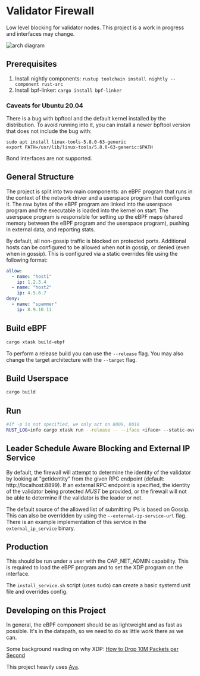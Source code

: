  # Validator Firewall

Low level blocking for validator nodes. This project is a work in progress and interfaces may change.

![arch diagram](./validator_firewall.png)


## Prerequisites

1. Install nightly components: `rustup toolchain install nightly --component rust-src`
2. Install bpf-linker: `cargo install bpf-linker`

### Caveats for Ubuntu 20.04

There is a bug with bpftool and the default kernel installed by the distribution. To avoid running into it, you can install a newer bpftool version that does not include the bug with:

```
sudo apt install linux-tools-5.8.0-63-generic
export PATH=/usr/lib/linux-tools/5.8.0-63-generic:$PATH
```

Bond interfaces are not supported.

## General Structure

The project is split into two main components: an eBPF program that runs in the context of the network driver and a 
userspace program that configures it.  The raw bytes of the eBPF program are linked into the userspace program and 
the executable is loaded into the kernel on start. The userspace program is responsible for setting up the eBPF 
maps (shared memory between the eBPF program and the userspace program), pushing in external data, and reporting stats.

By default, all non-gossip traffic is blocked on protected ports.  Additional hosts can be configured to be allowed when
not in gossip, or denied (even when in gossip).  This is configured via a static overrides file using the following format:

```yaml
allow:
  - name: "host1"
    ip: 1.2.3.4
  - name: "host2"
    ip: 4.5.6.7
deny:
  - name: "spammer"
    ip: 8.9.10.11
```

## Build eBPF

```bash
cargo xtask build-ebpf
```

To perform a release build you can use the `--release` flag.
You may also change the target architecture with the `--target` flag.

## Build Userspace

```bash
cargo build
```

## Run

```bash
#If -p is not specified, we only act on 8009, 8010 
RUST_LOG=info cargo xtask run --release -- --iface <iface> --static-overrides <path_to_static_overrides.yaml> -p 8004 -p 8005 -p 8006
```
## Leader Schedule Aware Blocking and External IP Service

By default, the firewall will attempt to determine the identity of the validator by looking at "getIdentity" from the given
RPC endpoint (default: http://localhost:8899).  If an external RPC endpoint is specified, the identity of the validator
being protected *MUST* be provided, or the firewall will not be able to determine if the validator is the leader or not.

The default source of the allowed list of submitting IPs is based on Gossip.  This can also be overridden by using the 
`--external-ip-service-url` flag.  There is an example implementation of this service in the `external_ip_service` binary.




## Production
This should be run under a user with the CAP_NET_ADMIN capability. This is required to load the eBPF program and to set the XDP program on the interface.

The `install_service.sh` script (uses sudo) can create a basic systemd unit file and overrides config.

## Developing on this Project

In general, the eBPF component should be as lightweight and as fast as possible.  It's in the datapath, so we need to do as little  work there as we can.

Some background reading on why XDP: [How to Drop 10M Packets per Second](https://blog.cloudflare.com/how-to-drop-10-million-packets)

This project heavily uses [Aya](https://aya-rs.dev/book/). 



